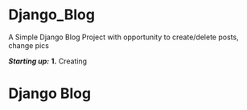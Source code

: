 # Django_Blog
A Simple Django Blog Project with opportunity to create/delete posts, change pics 


___Starting up:___
__1.__ Creating 

<h1>Django Blog</h1>
<head></head>
<body></body>
